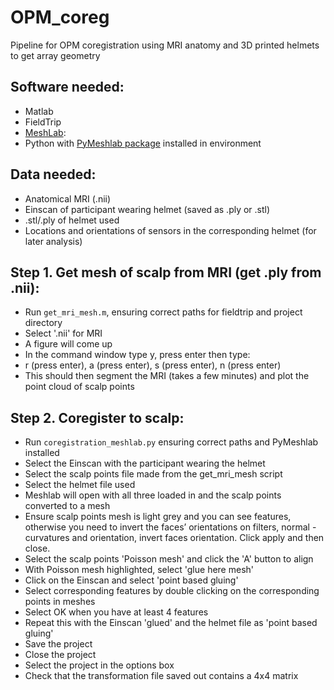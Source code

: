 # OPM_coreg
Pipeline for OPM coregistration using MRI anatomy and 3D printed helmets to get array geometry

## Software needed:
- Matlab
- FieldTrip
- [MeshLab](https://www.meshlab.net/ ): 
- Python with [PyMeshlab package](https://pymeshlab.readthedocs.io/en/latest/) installed in environment 

## Data needed:
- Anatomical MRI (.nii)
- Einscan of participant wearing helmet (saved as .ply or .stl)
- .stl/.ply of helmet used
- Locations and orientations of sensors in the corresponding helmet (for later analysis)

## Step 1. Get mesh of scalp from MRI (get .ply from .nii):
- Run `get_mri_mesh.m`, ensuring correct paths for fieldtrip and project directory
- Select '.nii' for MRI 
- A figure will come up
- In the command window type y, press enter then type:
- r (press enter), a (press enter), s (press enter), n (press enter)
- This should then segment the MRI (takes a few minutes) and plot the point cloud of scalp points

## Step 2. Coregister to scalp:
- Run `coregistration_meshlab.py` ensuring correct paths and PyMeshlab installed
- Select the Einscan with the participant wearing the helmet
- Select the scalp points file made from the get_mri_mesh script
- Select the helmet file used
- Meshlab will open with all three loaded in and the scalp points converted to a mesh
- Ensure scalp points mesh is light grey and you can see features, otherwise you need to invert the faces’ orientations on filters, normal - curvatures and orientation, invert faces orientation. Click apply and then close. 
- Select the scalp points 'Poisson mesh' and click the 'A' button to align
- With Poisson mesh highlighted, select 'glue here mesh'
- Click on the Einscan and select 'point based gluing'
- Select corresponding features by double clicking on the corresponding points in meshes
- Select OK when you have at least 4 features
- Repeat this with the Einscan 'glued' and the helmet file as 'point based gluing'
- Save the project
- Close the project
- Select the project in the options box
- Check that the transformation file saved out contains a 4x4 matrix
